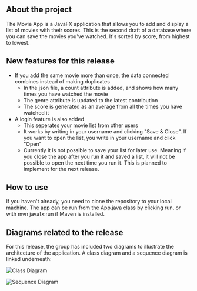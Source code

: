 ## About the project

The Movie App is a JavaFX application that allows you to add and display a list of movies with their scores. This is the second draft of a database where you can save the movies you've watched. It's sorted by score, from highest to lowest.

## New features for this release

- If you add the same movie more than once, the data connected combines instead of making duplicates
    - In the json file, a count attribute is added, and shows how many times you have watched the movie
    - The genre attribute is updated to the latest contribution
    - The score is generated as an average from all the times you have watched it
- A login feature is also added
    - This seperates your movie list from other users
    - It works by writing in your username and clicking "Save & Close". If you want to open the list, you write in your username and click "Open"
    - Currently it is not possible to save your list for later use. Meaning if you close the app after you run it and saved a list, it will not be possible to open the next time you run it. This is planned to implement for the next release.

## How to use

If you haven't already, you need to clone the repository to your local machine. The app can be run from the App.java class by clicking run, or with mvn javafx:run if Maven is installed.

## Diagrams related to the release

For this release, the group has included two diagrams to illustrate the architecture of the application. A class diagram and a sequence diagram is linked underneath:

![Class Diagram](http://your-plantuml-server-url.com/plantuml/svg/ZLJRRjim37ttL-ZHsPOVC8QXMRfs3xqCY7z0iLY7g2ovafpTi7-VH4cnrIP0ys1OXuU7XnITA-kuSTCWsLPoQzaryjxmeRBFg4RktzZE_PR0h3FO1Tuo0YyJg0xkmLhUmqPYhmPGZdN-0QQgEfAyrqS4zhTYQzQYaz1uIOEgPm7PTTfuHEXfxwi4v1QKAJbRFIdNCFJA5Vl8ZXe5i-0U-01rfAsME4dMKR48aFAR32x4zJHAxBY3ck1KkaybNc5HXS3akiyr2GmsFKAcFVAl6CCTMXT7GKVRi81yfiENa4q4dnx3TM6Ji9gUoqeFqx07y_YqJ4bsXroprH69qRtM4hXYtG6wvsNptkniSxtMwUwQA6HpAvjnt6hbZ9OIJ6Z7_zRi2ILyvqfuh9cxJGXBf9EZ1IN7PY0F81o2PGhJ652XGoxn3vJuWSfiXFZgLBtf76hrxUZNi21rlclJmYztWo25BHNoW5jDLK_rBvIdEEcKCjCe_2nFsMSOqUhseD72HQi6yiA6XixaFuwWteudndRyc4TtPl_oZUHxwwrM3RlrpyL5_k3ka3z2WjCQ_ZIuwAxLDvuxp-fJobYnz-Ui4dM-VGDSp0CqUg24qtVxBdQvoxdb3yibIrij_RkjofM-pAkkG0d_D_WV "Class Diagram")

![Sequence Diagram](http://your-plantuml-server-url.com/plantuml/svg/ZP71Ri8m38RlUGeVXpJs01mGY5sG1ZjKF83dU9MtDEaIXuaz_LAAHe4YxP8uzl_zJfn5KeoQ6mSLVsNsnF0iM4TiJFeKtsA9eDA3OqWQXJhfi7A2DfmIrhnqKlk6lGALXQCnI1eYx5A92w52qc8fhuBN69oxIc_2NlX5ajvcZUbCO3eVi3DOMWjR_kubiFPjLdEkT-fZPGQhoAWyqBw-VJ2fwG_JAzkXv8JQST-r5nLqyiENq8F7XXyXKOXbOwMdoNzwdUr6-tMZwHzzGMc0uz3-D7U14UNeTGh15gfCL3xsFJjtC6R1tfRV_mK0 "Sequence Diagram")
